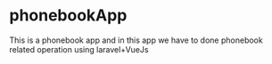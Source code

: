# phonebookApp
This is a phonebook app and in this app we have to done phonebook related operation using laravel+VueJs
